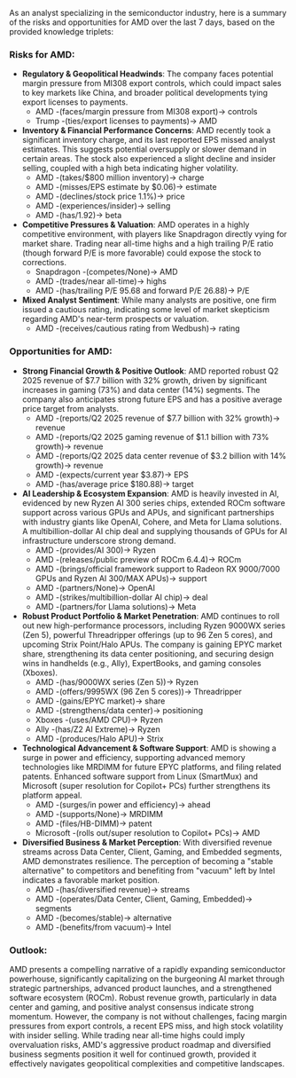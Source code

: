 As an analyst specializing in the semiconductor industry, here is a summary of the risks and opportunities for AMD over the last 7 days, based on the provided knowledge triplets:

### Risks for AMD:

*   **Regulatory & Geopolitical Headwinds**: The company faces potential margin pressure from MI308 export controls, which could impact sales to key markets like China, and broader political developments tying export licenses to payments.
    *   AMD -(faces/margin pressure from MI308 export)-> controls
    *   Trump -(ties/export licenses to payments)-> AMD
*   **Inventory & Financial Performance Concerns**: AMD recently took a significant inventory charge, and its last reported EPS missed analyst estimates. This suggests potential oversupply or slower demand in certain areas. The stock also experienced a slight decline and insider selling, coupled with a high beta indicating higher volatility.
    *   AMD -(takes/$800 million inventory)-> charge
    *   AMD -(misses/EPS estimate by $0.06)-> estimate
    *   AMD -(declines/stock price 1.1%)-> price
    *   AMD -(experiences/insider)-> selling
    *   AMD -(has/1.92)-> beta
*   **Competitive Pressures & Valuation**: AMD operates in a highly competitive environment, with players like Snapdragon directly vying for market share. Trading near all-time highs and a high trailing P/E ratio (though forward P/E is more favorable) could expose the stock to corrections.
    *   Snapdragon -(competes/None)-> AMD
    *   AMD -(trades/near all-time)-> highs
    *   AMD -(has/trailing P/E 95.68 and forward P/E 26.88)-> P/E
*   **Mixed Analyst Sentiment**: While many analysts are positive, one firm issued a cautious rating, indicating some level of market skepticism regarding AMD's near-term prospects or valuation.
    *   AMD -(receives/cautious rating from Wedbush)-> rating

### Opportunities for AMD:

*   **Strong Financial Growth & Positive Outlook**: AMD reported robust Q2 2025 revenue of $7.7 billion with 32% growth, driven by significant increases in gaming (73%) and data center (14%) segments. The company also anticipates strong future EPS and has a positive average price target from analysts.
    *   AMD -(reports/Q2 2025 revenue of $7.7 billion with 32% growth)-> revenue
    *   AMD -(reports/Q2 2025 gaming revenue of $1.1 billion with 73% growth)-> revenue
    *   AMD -(reports/Q2 2025 data center revenue of $3.2 billion with 14% growth)-> revenue
    *   AMD -(expects/current year $3.87)-> EPS
    *   AMD -(has/average price $180.88)-> target
*   **AI Leadership & Ecosystem Expansion**: AMD is heavily invested in AI, evidenced by new Ryzen AI 300 series chips, extended ROCm software support across various GPUs and APUs, and significant partnerships with industry giants like OpenAI, Cohere, and Meta for Llama solutions. A multibillion-dollar AI chip deal and supplying thousands of GPUs for AI infrastructure underscore strong demand.
    *   AMD -(provides/AI 300)-> Ryzen
    *   AMD -(releases/public preview of ROCm 6.4.4)-> ROCm
    *   AMD -(brings/official framework support to Radeon RX 9000/7000 GPUs and Ryzen AI 300/MAX APUs)-> support
    *   AMD -(partners/None)-> OpenAI
    *   AMD -(strikes/multibillion-dollar AI chip)-> deal
    *   AMD -(partners/for Llama solutions)-> Meta
*   **Robust Product Portfolio & Market Penetration**: AMD continues to roll out new high-performance processors, including Ryzen 9000WX series (Zen 5), powerful Threadripper offerings (up to 96 Zen 5 cores), and upcoming Strix Point/Halo APUs. The company is gaining EPYC market share, strengthening its data center positioning, and securing design wins in handhelds (e.g., Ally), ExpertBooks, and gaming consoles (Xboxes).
    *   AMD -(has/9000WX series (Zen 5))-> Ryzen
    *   AMD -(offers/9995WX (96 Zen 5 cores))-> Threadripper
    *   AMD -(gains/EPYC market)-> share
    *   AMD -(strengthens/data center)-> positioning
    *   Xboxes -(uses/AMD CPU)-> Ryzen
    *   Ally -(has/Z2 AI Extreme)-> Ryzen
    *   AMD -(produces/Halo APU)-> Strix
*   **Technological Advancement & Software Support**: AMD is showing a surge in power and efficiency, supporting advanced memory technologies like MRDIMM for future EPYC platforms, and filing related patents. Enhanced software support from Linux (SmartMux) and Microsoft (super resolution for Copilot+ PCs) further strengthens its platform appeal.
    *   AMD -(surges/in power and efficiency)-> ahead
    *   AMD -(supports/None)-> MRDIMM
    *   AMD -(files/HB-DIMM)-> patent
    *   Microsoft -(rolls out/super resolution to Copilot+ PCs)-> AMD
*   **Diversified Business & Market Perception**: With diversified revenue streams across Data Center, Client, Gaming, and Embedded segments, AMD demonstrates resilience. The perception of becoming a "stable alternative" to competitors and benefiting from "vacuum" left by Intel indicates a favorable market position.
    *   AMD -(has/diversified revenue)-> streams
    *   AMD -(operates/Data Center, Client, Gaming, Embedded)-> segments
    *   AMD -(becomes/stable)-> alternative
    *   AMD -(benefits/from vacuum)-> Intel

### Outlook:

AMD presents a compelling narrative of a rapidly expanding semiconductor powerhouse, significantly capitalizing on the burgeoning AI market through strategic partnerships, advanced product launches, and a strengthened software ecosystem (ROCm). Robust revenue growth, particularly in data center and gaming, and positive analyst consensus indicate strong momentum. However, the company is not without challenges, facing margin pressures from export controls, a recent EPS miss, and high stock volatility with insider selling. While trading near all-time highs could imply overvaluation risks, AMD's aggressive product roadmap and diversified business segments position it well for continued growth, provided it effectively navigates geopolitical complexities and competitive landscapes.